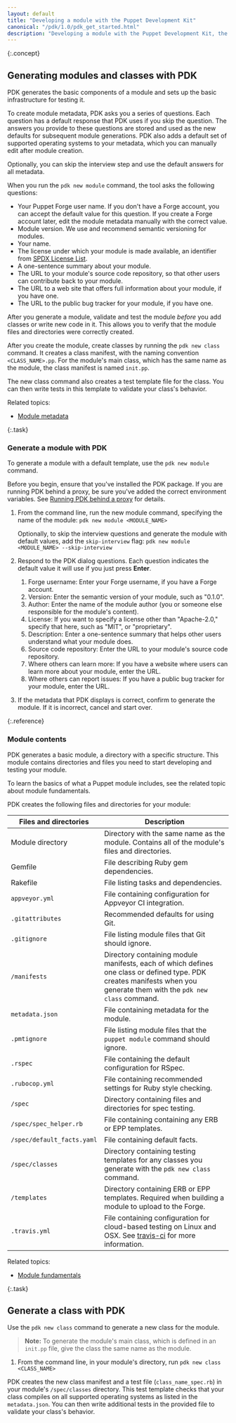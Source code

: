 ```yaml
---
layout: default
title: "Developing a module with the Puppet Development Kit"
canonical: "/pdk/1.0/pdk_get_started.html"
description: "Developing a module with the Puppet Development Kit, the shortest path to developing better Puppet code."
---
```


[install]: ./pdk_install.html
[metadata]: {{puppet}}/modules_metadata.html
[fundamentals]: {{puppet}}/modules_fundamentals.html

{:.concept}
## Generating modules and classes with PDK

PDK generates the basic components of a module and sets up the basic infrastructure for testing it.

To create module metadata, PDK asks you a series of questions. Each question has a default response that PDK uses if you skip the question. The answers you provide to these questions are stored and used as the new defaults for subsequent module generations. PDK also adds a default set of supported operating systems to your metadata, which you can manually edit after module creation.

Optionally, you can skip the interview step and use the default answers for all metadata.

When you run the `pdk new module` command, the tool asks the following questions:

* Your Puppet Forge user name. If you don't have a Forge account, you can accept the default value for this question. If you create a Forge account later, edit the module metadata manually with the correct value. 
* Module version. We use and recommend semantic versioning for modules.
* Your name.
* The license under which your module is made available, an identifier from [SPDX License List](https://spdx.org/licenses/).
* A one-sentence summary about your module.
* The URL to your module's source code repository, so that other users can contribute back to your module.
* The URL to a web site that offers full information about your module, if you have one.
* The URL to the public bug tracker for your module, if you have one.

After you generate a module, validate and test the module _before_ you add classes or write new code in it. This allows you to verify that the module files and directories were correctly created.

After you create the module, create classes by running the `pdk new class` command. It creates a class manifest, with the naming convention `<CLASS_NAME>.pp`. For the module's main class, which has the same name as the module, the class manifest is named `init.pp`.

The new class command also creates a test template file for the class. You can then write tests in this template to validate your class's behavior.

Related topics:

* [Module metadata][metadata]

{:.task}
### Generate a module with PDK

To generate a module with a default template, use the `pdk new module` command.

Before you begin, ensure that you've installed the PDK package. If you are running PDK behind a proxy, be sure you've added the correct environment variables. See [Running PDK behind a proxy](./pdk_install.hmtl#running-pdk-behind-a-proxy) for details.

1. From the command line, run the new module command, specifying the name of the module: `pdk new module <MODULE_NAME>`
   
   Optionally, to skip the interview questions and generate the module with default values, add the `skip-interview` flag: `pdk new module <MODULE_NAME> --skip-interview`

1. Respond to the PDK dialog questions. Each question indicates the default value it will use if you just press **Enter**.

   1. Forge username: Enter your Forge username, if you have a Forge account.
   2. Version: Enter the semantic version of your module, such as "0.1.0".
   3. Author: Enter the name of the module author (you or someone else responsible for the module's content).
   4. License: If you want to specify a license other than "Apache-2.0," specify that here, such as "MIT", or "proprietary".
   5. Description: Enter a one-sentence summary that helps other users understand what your module does.
   6. Source code repository: Enter the URL to your module's source code repository.
   7. Where others can learn more: If you have a website where users can learn more about your module, enter the URL.
   8. Where others can report issues: If you have a public bug tracker for your module, enter the URL.

1. If the metadata that PDK displays is correct, confirm to generate the module. If it is incorrect, cancel and start over.

{:.reference}
### Module contents

PDK generates a basic module, a directory with a specific structure. This module contains directories and files you need to start developing and testing your module.

To learn the basics of what a Puppet module includes, see the related topic about module fundamentals.

PDK creates the following files and directories for your module:

Files and directories   | Description
----------------|-------------------------
Module directory | Directory with the same name as the module. Contains all of the module's files and directories.
Gemfile | File describing Ruby gem dependencies.
Rakefile | File listing tasks and dependencies.
`appveyor.yml` | File containing configuration for Appveyor CI integration.
`.gitattributes` | Recommended defaults for using Git.
`.gitignore` | File listing module files that Git should ignore.
`/manifests` | Directory containing module manifests, each of which defines one class or defined type. PDK creates manifests when you generate them with the `pdk new class` command.
`metadata.json` | File containing metadata for the module.
`.pmtignore` | File listing module files that the `puppet module` command should ignore. 
`.rspec` | File containing the default configuration for RSpec.
`.rubocop.yml` | File containing recommended settings for Ruby style checking.
`/spec` | Directory containing files and directories for spec testing.
`/spec/spec_helper.rb` | File containing containing any ERB or EPP templates.
`/spec/default_facts.yaml` | File containing default facts.
`/spec/classes` | Directory containing testing templates for any classes you generate with the `pdk new class` command.
`/templates` | Directory containing ERB or EPP templates. Required when building a module to upload to the Forge.
`.travis.yml` | File containing configuration for cloud-based testing on Linux and OSX. See [travis-ci](http://travis-ci.org/) for more information.

Related topics:

* [Module fundamentals][fundamentals]

{:.task}
## Generate a class with PDK

Use the `pdk new class` command to generate a new class for the module.

> **Note:** To generate the module's main class, which is defined in an `init.pp` file, give the class the same name as the module.

1. From the command line, in your module's directory, run `pdk new class <CLASS_NAME>` 

PDK creates the new class manifest and a test file (`class_name_spec.rb`) in your module's `/spec/classes` directory. This test template checks that your class compiles on all supported operating systems as listed in the `metadata.json`. You can then write additional tests in the provided file to validate your class's behavior.
